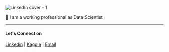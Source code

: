 
<!--![LinkedIn cover - 2](https://github.com/user-attachments/assets/49f58cd3-5abd-4381-b290-43ebb3cf9c70) -->
![LinkedIn cover - 1](https://github.com/user-attachments/assets/ad21f8da-c5fa-4f93-be2e-becaf7e41128)


📍  I am a working professional as Data Scientist 

---

#### Let's Connect on
[Linkedin](https://www.linkedin.com/in/vanshikagupta-/)  |  [Kaggle](https://www.kaggle.com/vanshikagupta1136)  |  [Email](mailto:vanshika.arvind.gupta@gmail.com)


<!--
**vg11072001/vg11072001** is a ✨ _special_ ✨ repository because its `README.md` (this file) appears on your GitHub profile.

Here are some ideas to get you started:
- 🔭 I’m currently working on ...
- 🌱 I’m currently learning ...
- 👯 I’m looking to collaborate on ...
- 🤔 I’m looking for help with ...
- 💬 Ask me about ...
- 📫 How to reach me: ...
- 😄 Pronouns: ...
- ⚡ Fun fact: ...

-->

